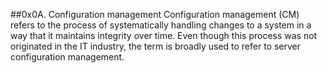 ##0x0A. Configuration management
Configuration management (CM) refers to the process of systematically handling
changes to a system in a way that it maintains integrity over time.
Even though this process was not originated in the IT industry, the
 term is broadly used to refer to server configuration management.
